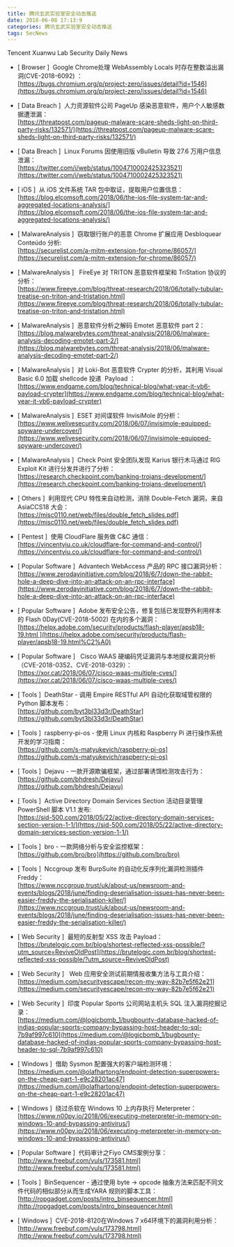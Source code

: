 ```yaml
---
title: 腾讯玄武实验室安全动态推送
date: 2018-06-08 17:13:9
categories: 腾讯玄武实验室安全动态推送
tags: SecNews
---
```


Tencent Xuanwu Lab Security Daily News  
* [ Browser ]  Google Chrome处理 WebAssembly Locals 时存在整数溢出漏洞(CVE-2018-6092) ：   
[https://bugs.chromium.org/p/project-zero/issues/detail?id=1546](https://bugs.chromium.org/p/project-zero/issues/detail?id=1546)  

* [ Data Breach ]  人力资源软件公司 PageUp 感染恶意软件，用户个人敏感数据遭泄漏：   
[https://threatpost.com/pageup-malware-scare-sheds-light-on-third-party-risks/132571/](https://threatpost.com/pageup-malware-scare-sheds-light-on-third-party-risks/132571/)  

* [ Data Breach ]  Linux Forums 因使用旧版 vBulletin 导致 27.6 万用户信息泄漏：   
[https://twitter.com/i/web/status/1004710002425323521](https://twitter.com/i/web/status/1004710002425323521)  

* [ iOS ]  从 iOS 文件系统 TAR 包中取证，提取用户位置信息：   
[https://blog.elcomsoft.com/2018/06/the-ios-file-system-tar-and-aggregated-locations-analysis/](https://blog.elcomsoft.com/2018/06/the-ios-file-system-tar-and-aggregated-locations-analysis/)  

* [ MalwareAnalysis ]  窃取银行账户的恶意 Chrome 扩展应用 Desbloquear Conteúdo 分析:   
[https://securelist.com/a-mitm-extension-for-chrome/86057/](https://securelist.com/a-mitm-extension-for-chrome/86057/)  

* [ MalwareAnalysis ]   FireEye 对 TRITON 恶意软件框架和 TriStation 协议的分析：   
[https://www.fireeye.com/blog/threat-research/2018/06/totally-tubular-treatise-on-triton-and-tristation.html](https://www.fireeye.com/blog/threat-research/2018/06/totally-tubular-treatise-on-triton-and-tristation.html)  

* [ MalwareAnalysis ]  恶意软件分析之解码 Emotet 恶意软件 part 2：   
[https://blog.malwarebytes.com/threat-analysis/2018/06/malware-analysis-decoding-emotet-part-2/](https://blog.malwarebytes.com/threat-analysis/2018/06/malware-analysis-decoding-emotet-part-2/)  

* [ MalwareAnalysis ]  对 Loki-Bot 恶意软件 Crypter 的分析，其利用 Visual Basic 6.0 加载 shellcode 投递  Payload ：   
[https://www.endgame.com/blog/technical-blog/what-year-it-vb6-payload-crypter](https://www.endgame.com/blog/technical-blog/what-year-it-vb6-payload-crypter)  

* [ MalwareAnalysis ]  ESET 对间谍软件 InvisiMole 的分析：   
[https://www.welivesecurity.com/2018/06/07/invisimole-equipped-spyware-undercover/](https://www.welivesecurity.com/2018/06/07/invisimole-equipped-spyware-undercover/)  

* [ MalwareAnalysis ]  Check Point 安全团队发现 Karius 银行木马通过 RIG Exploit Kit 进行分发并进行了分析：   
[https://research.checkpoint.com/banking-trojans-development/](https://research.checkpoint.com/banking-trojans-development/)  

* [ Others ]  利用现代 CPU 特性来自动检测，消除 Double-Fetch 漏洞，来自 AsiaCCS18 大会：   
[https://misc0110.net/web/files/double_fetch_slides.pdf](https://misc0110.net/web/files/double_fetch_slides.pdf)  

* [ Pentest ]  使用 CloudFlare 服务做 C&amp;C 通信：   
[https://vincentyiu.co.uk/cloudflare-for-command-and-control/](https://vincentyiu.co.uk/cloudflare-for-command-and-control/)  

* [ Popular Software ]  Advantech WebAccess 产品的 RPC 接口漏洞分析：   
[https://www.zerodayinitiative.com/blog/2018/6/7/down-the-rabbit-hole-a-deep-dive-into-an-attack-on-an-rpc-interface](https://www.zerodayinitiative.com/blog/2018/6/7/down-the-rabbit-hole-a-deep-dive-into-an-attack-on-an-rpc-interface)  

* [ Popular Software ]  Adobe 发布安全公告，修复包括已发现野外利用样本的 Flash 0Day(CVE-2018-5002) 在内的多个漏洞：    
[https://helpx.adobe.com/security/products/flash-player/apsb18-19.html ](https://helpx.adobe.com/security/products/flash-player/apsb18-19.html%C2%A0)  

* [ Popular Software ]   Cisco WAAS 硬编码凭证漏洞与本地提权漏洞分析（CVE-2018-0352、CVE-2018-0329）：   
[https://xor.cat/2018/06/07/cisco-waas-multiple-cves/](https://xor.cat/2018/06/07/cisco-waas-multiple-cves/)  

* [ Tools ]  DeathStar - 调用 Empire RESTful API 自动化获取域管权限的 Python 脚本发布：   
[https://github.com/byt3bl33d3r/DeathStar](https://github.com/byt3bl33d3r/DeathStar)  

* [ Tools ]  raspberry-pi-os - 使用 Linux 内核和 Raspberry Pi 进行操作系统开发的学习指南：   
[https://github.com/s-matyukevich/raspberry-pi-os](https://github.com/s-matyukevich/raspberry-pi-os)  

* [ Tools ]  Dejavu - 一款开源欺骗框架，通过部署诱饵检测攻击行为：   
[https://github.com/bhdresh/Dejavu](https://github.com/bhdresh/Dejavu)  

* [ Tools ]  Active Directory Domain Services Section 活动目录管理 PowerShell 脚本 V1.1 发布:    
[https://sid-500.com/2018/05/22/active-directory-domain-services-section-version-1-1/](https://sid-500.com/2018/05/22/active-directory-domain-services-section-version-1-1/)  

* [ Tools ]  bro - 一款网络分析与安全监控框架：   
[https://github.com/bro/bro](https://github.com/bro/bro)  

* [ Tools ]  Nccgroup 发布 BurpSuite 的自动化反序列化漏洞检测插件 Freddy：   
[https://www.nccgroup.trust/uk/about-us/newsroom-and-events/blogs/2018/june/finding-deserialisation-issues-has-never-been-easier-freddy-the-serialisation-killer/](https://www.nccgroup.trust/uk/about-us/newsroom-and-events/blogs/2018/june/finding-deserialisation-issues-has-never-been-easier-freddy-the-serialisation-killer/)  

* [ Web Security ]  最短的反射型 XSS 攻击 Payload：   
[https://brutelogic.com.br/blog/shortest-reflected-xss-possible/?utm_source=ReviveOldPost](https://brutelogic.com.br/blog/shortest-reflected-xss-possible/?utm_source=ReviveOldPost)  

* [ Web Security ]   Web 应用安全测试前期情报收集方法与工具介绍：   
[https://medium.com/securityescape/recon-my-way-82b7e5f62e21](https://medium.com/securityescape/recon-my-way-82b7e5f62e21)  

* [ Web Security ]  印度 Popular Sports 公司网站主机头 SQL 注入漏洞挖掘记录：   
[https://medium.com/@logicbomb_1/bugbounty-database-hacked-of-indias-popular-sports-company-bypassing-host-header-to-sql-7b9af997c610](https://medium.com/@logicbomb_1/bugbounty-database-hacked-of-indias-popular-sports-company-bypassing-host-header-to-sql-7b9af997c610)  

* [ Windows ]  借助 Sysmon 配置强大的客户端检测环境：   
[https://medium.com/@olafhartong/endpoint-detection-superpowers-on-the-cheap-part-1-e9c28201ac47](https://medium.com/@olafhartong/endpoint-detection-superpowers-on-the-cheap-part-1-e9c28201ac47)  

* [ Windows ]  绕过杀软在 Windows 10 上内存执行 Meterpreter：   
[https://www.n00py.io/2018/06/executing-meterpreter-in-memory-on-windows-10-and-bypassing-antivirus/](https://www.n00py.io/2018/06/executing-meterpreter-in-memory-on-windows-10-and-bypassing-antivirus/)  

* [ Popular Software ]  代码审计之Fiyo CMS案例分享： 
[http://www.freebuf.com/vuls/173581.html](http://www.freebuf.com/vuls/173581.html)  

* [ Tools ]  BinSequencer - 通过使用 byte -&gt; opcode 抽象方法来匹配不同文件代码的相似部分从而生成YARA 规则的脚本工具： 
[http://ropgadget.com/posts/intro_binsequencer.html](http://ropgadget.com/posts/intro_binsequencer.html)  

* [ Windows ]  CVE-2018-8120在Windows 7 x64环境下的漏洞利用分析： 
[http://www.freebuf.com/vuls/173798.html](http://www.freebuf.com/vuls/173798.html)  

